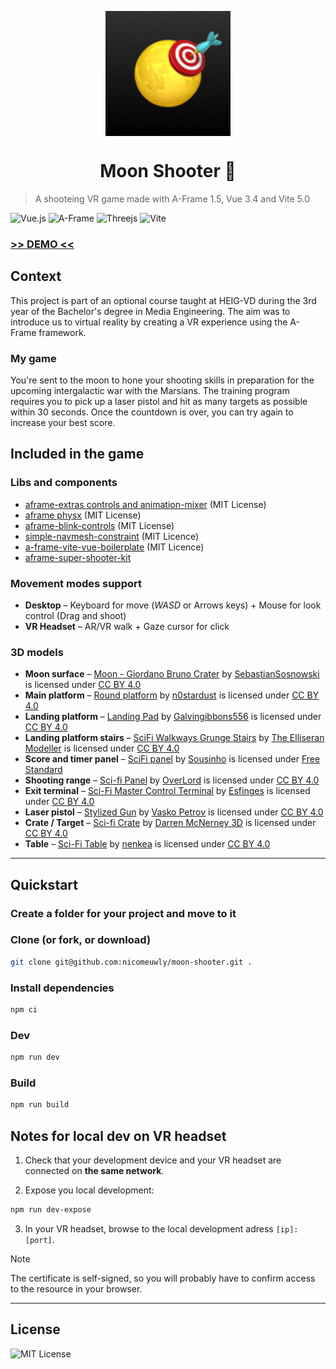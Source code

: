 <p align="center">
    <img src="./logo.png" alt="VAV Logo" align="center" width="200" heigth="200"/>
</p>
<h1 align="center">Moon Shooter 🌙</h1>

> A shooteing VR game made with A-Frame 1.5, Vue 3.4 and Vite 5.0

![Vue.js](https://img.shields.io/badge/vuejs-%2335495e.svg?style=for-the-badge&logo=vuedotjs&logoColor=%234FC08D)
![A-Frame](https://img.shields.io/badge/A%E2%80%93Frame-1.5-brightgreen?style=for-the-badge&labelColor=%23ef2d5e&color=%23ef2d5e)
![Threejs](https://img.shields.io/badge/threejs-black?style=for-the-badge&logo=three.js&logoColor=white)
![Vite](https://img.shields.io/badge/vite-%23646CFF.svg?style=for-the-badge&logo=vite&logoColor=white)

### [>> DEMO <<]()

## Context

This project is part of an optional course taught at HEIG-VD during the 3rd year of the Bachelor's degree in Media Engineering. The aim was to introduce us to virtual reality by creating a VR experience using the A-Frame framework.

### My game

You're sent to the moon to hone your shooting skills in preparation for the upcoming intergalactic war with the Marsians. The training program requires you to pick up a laser pistol and hit as many targets as possible within 30 seconds. Once the countdown is over, you can try again to increase your best score.

## Included in the game

### Libs and components

- [aframe-extras controls and animation-mixer](https://github.com/c-frame/aframe-extras) (MIT License)
- [aframe physx](https://github.com/c-frame/physx) (MIT License)
- [aframe-blink-controls](https://github.com/jure/aframe-blink-controls) (MIT License)
- [simple-navmesh-constraint](https://github.com/AdaRoseCannon/aframe-xr-boilerplate) (MIT Licence)
- [a-frame-vite-vue-boilerplate](https://github.com/Chabloz/a-frame-vite-vue-boilerplate) (MIT Licence)
- [aframe-super-shooter-kit](https://github.com/supermedium/aframe-super-shooter-kit)

### Movement modes support

- **Desktop** – Keyboard for move (_WASD_ or Arrows keys) + Mouse for look control (Drag and shoot)
- **VR Headset** – AR/VR walk + Gaze cursor for click

### 3D models

- **Moon surface** – [Moon - Giordano Bruno Crater](https://sketchfab.com/3d-models/moon-giordano-bruno-crater-1f49ab263ba1403f8874ae92743bb654) by [SebastianSosnowski](https://sketchfab.com/SebastianSosnowski) is licensed under [CC BY 4.0](https://creativecommons.org/licenses/by/4.0/)
- **Main platform** – [Round platform](https://sketchfab.com/3d-models/round-platform-64de8f896e3e40e4a1e8a67d01620ac1) by [n0stardust](https://sketchfab.com/noortjeschuur) is licensed under [CC BY 4.0](https://creativecommons.org/licenses/by/4.0/)
- **Landing platform** – [Landing Pad](https://sketchfab.com/3d-models/landing-pad-c7c1ec44c9d54299ba2ec4fe246437b0) by [Galvingibbons556](https://sketchfab.com/Galving16) is licensed under [CC BY 4.0](https://creativecommons.org/licenses/by/4.0/)
- **Landing platform stairs** – [SciFi Walkways Grunge Stairs](https://sketchfab.com/3d-models/scifi-walkways-grunge-stairs-3d56f1b363d848b3b7d452920a59cab7) by [The Elliseran Modeller](https://sketchfab.com/kenlong) is licensed under [CC BY 4.0](https://creativecommons.org/licenses/by/4.0/)
- **Score and timer panel** – [SciFi panel](https://sketchfab.com/3d-models/scifi-panel-d93944548ef64adba8e0e6ebdfd75136) by [Sousinho](https://sketchfab.com/sousinho) is licensed under [Free Standard](https://sketchfab.com/licenses)
- **Shooting range** – [Sci-fi Panel](https://sketchfab.com/3d-models/sci-fi-panel-c53e038103544d17b8f0d81a8122ffd6) by [OverLord](https://sketchfab.com/San.Dro) is licensed under [CC BY 4.0](https://creativecommons.org/licenses/by/4.0/)
- **Exit terminal** – [Sci-Fi Master Control Terminal](https://sketchfab.com/3d-models/sci-fi-master-control-terminal-09587291d8e84cbd87c963a2dcf5f5e6) by [Esfinges](https://sketchfab.com/Akturus) is licensed under [CC BY 4.0](https://creativecommons.org/licenses/by/4.0/)
- **Laser pistol** – [Stylized Gun](https://sketchfab.com/3d-models/stylized-gun-2983dac401d741349ff35ff91a1786f0) by [Vasko Petrov](https://sketchfab.com/vaskopetrov) is licensed under [CC BY 4.0](https://creativecommons.org/licenses/by/4.0/)
- **Crate / Target** – [Sci-fi Crate](https://sketchfab.com/3d-models/sci-fi-crate-0e60a62a8f1e4048b638a32eb0661015) by [Darren McNerney 3D](https://sketchfab.com/DarrenMcnerney3D) is licensed under [CC BY 4.0](https://creativecommons.org/licenses/by/4.0/)
- **Table** – [Sci-Fi Table](https://sketchfab.com/3d-models/sci-fi-table-05de9f03e78449ad8691715f02b74839) by [nenkea](https://sketchfab.com/nenkea) is licensed under [CC BY 4.0](https://creativecommons.org/licenses/by/4.0/)

---

## Quickstart

### Create a folder for your project and move to it

### Clone (or fork, or download)

```sh
git clone git@github.com:nicomeuwly/moon-shooter.git .
```

### Install dependencies

```sh
npm ci
```

### Dev

```sh
npm run dev
```

### Build

```sh
npm run build
```

## Notes for local dev on VR headset

1. Check that your development device and your VR headset are connected on **the same network**.

2. Expose you local development:

```sh
npm run dev-expose
```

3. In your VR headset, browse to the local development adress `[ip]:[port]`.

> [!NOTE]  
> The certificate is self-signed, so you will probably have to confirm access to the resource in your browser.

---

## License

![MIT License](https://img.shields.io/badge/License-MIT-brightgreen?style=for-the-badge&color=%23262626)
